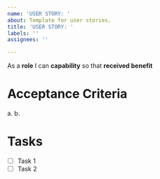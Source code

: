 ```yaml
---
name: 'USER STORY: '
about: Template for user stories.
title: 'USER STORY: '
labels: ''
assignees: ''

---
```


As a **role** I can **capability** so that **received benefit**

# Acceptance Criteria
a. 
b. 

# Tasks
- [ ] Task 1
- [ ] Task 2
